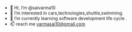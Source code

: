 - 👋 Hi, I’m @saivarma10
- 👀 I’m interested in cars,technologies,shuttle,swimming.
- 🌱 I’m currently learning software development life cycle .
- 📫 reach me varmasai10@gmail.com


